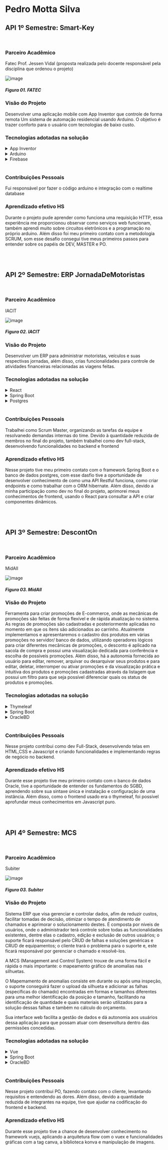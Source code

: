 # Pedro Motta Silva


## API 1º Semestre: Smart-Key
<br/>

### Parceiro Acadêmico
Fatec Prof. Jessen Vidal (proposta realizada pelo docente responsável pela disciplina que ordenou o projeto)

![image](https://user-images.githubusercontent.com/74321890/221617740-afbc3809-af92-43e8-bc11-698eeffb4bf4.png)
##### *Figura 01. FATEC*

### Visão do Projeto
Desenvolver uma aplicação mobile com App Inventor que controle de forma remota Um sistema de automação residencial usando Arduino. O objetivo é trazer conforto para o usuário com tecnologias de baixo custo.
<br/>
### Tecnologias adotadas na solução
<details><summary>App Inventor</summary>

 > O App Inventor é um software web criado pela universidade americana Massachusetts Institute of Technology (MIT) que permite desenvolver aplicativos Android usando um navegador da Web e um telefone ou emulador conectados.<br/>Foi utilizado no projeto como frontend para controlar as automações.

</details>
<details><summary>Arduino</summary>

 > O arduino é uma plataforma eletrônica de prototipagem open-source e hardware livre, de fácil utilização, projetado através de um microcontrolador de programação específico, com pinos de entrada e saída.<br/>Nesse projeto foi usado o modelo ESP-8266, reponsável por controlar todo o circuito eletrônico e integração HTTP com o realtime database.

</details>
<details><summary>Firebase</summary>

 > Firebase é um conjunto de serviços de computação em nuvem de back-end e plataformas de desenvolvimento de aplicativos fornecidos pelo Google.<br/> No contexto do projeto, foi usado o produto 'realtime database' como banco de dados não relacional, armazenando na nuvem o estado dos componentes automatizados

</details>
<br/>

### Contribuições Pessoais
Fui responsável por fazer o código arduino e integração com o realtime database

### Aprendizado efetivo HS
Durante o projeto pude aprender como funciona uma requisição HTTP, essa experiência me proporcionou observar como serviços web funcionam, também aprendi muito sobre circuitos eletrônicos e a programação no próprio arduino. 
Além disso foi meu primeiro contato com a metodologia SCRUM, som esse desafio consegui tive meus primeiros passos para entender sobre os papéis de DEV, MASTER e PO.

<br/><br/>

## API 2º Semestre: ERP JornadaDeMotoristas
<br/>

### Parceiro Acadêmico
IACIT

![image](https://user-images.githubusercontent.com/58821700/228378287-21d8de63-e356-442e-b430-f408a92511ca.png)
##### *Figura 02. IACIT*

### Visão do Projeto
Desenvolver um ERP para administrar motoristas, veículos e suas respectivas jornadas, além disso, crias funcionalidades para controle de atividades financeiras relacionadas as viagens feitas.
<br/>
### Tecnologias adotadas na solução
<details><summary>React</summary>

 > O React é uma biblioteca modular, o que significa que os componentes podem ser facilmente reutilizados e compartilhados entre diferentes partes da aplicação. Isso torna mais fácil manter e expandir uma aplicação à medida que ela cresce, e permite que equipes de desenvolvimento trabalhem de forma mais eficiente juntas.<br/>Nesse projeto foi usado para criar o frontend, oferecendo ao usuário uma forma amigável de visualizar suas informações.

</details>
<details><summary>Spring Boot</summary>

 > Spring Boot é uma estrutura da Web Java baseada em microsserviços de código aberto oferecida pela Spring, especialmente útil para engenheiros de software que desenvolvem aplicativos da Web e microsserviços.<br/>Foi usado para desenvolver a API RESTFUL e estrutura do banco de dados com o ORM.

</details>
<details><summary>Postgres</summary>

 > O PostgreSQL é um banco de dados objeto-relacional (sem relação com linguagens de programação orientadas a objetos), em que cada coisa criada é tratada como um objeto, tais como bancos de dados, tabelas, views, triggers, etc.<br/>No projeto foi usado o banco de dados relacional, sendo que suas tabelas eram criadas automaticamente pelo Spring Boot.

</details>
<br/>

### Contribuições Pessoais
Trabalhei como Scrum Master, organizando as tarefas da equipe e resolvanedo demandas internas do time. Devido à quantidade reduzida de membros no final do projeto, também trabalhei como dev full-stack, desenvolvendo funcionalidades no backend e frontend

### Aprendizado efetivo HS
Nesse projeto tive meu primeiro contato com o framework Spring Boot e o banco de dados postgres, com esse dasfio tive a oportunidade de desenvolver conhecimento de como uma API Restful funciona, como criar endpoints e como trabalhar com o ORM hibernate. Além disso, devido a minha participação como dev no final do projeto, aprimorei meus conhecimentos de frontend, usando o React para consultar a API e criar componentes dinâmicos.

<br/><br/>

## API 3º Semestre: DescontOn
<br/>

### Parceiro Acadêmico
MidAll

![image](https://user-images.githubusercontent.com/58821700/228382217-c1300fbf-09db-4bd2-a380-feb260988b03.png)
##### *Figura 03. MidAll*

### Visão do Projeto
Ferramenta para criar promoções de E-commerce, onde as mecânicas de promoções são feitas de forma flexível e de rápida atualização no sistema. As regras de promoções são cadastradas e posteriormente aplicadas no momento em que os itens são adicionados ao carrinho. Atualmente implementamos e apresentaremos o cadastro dos produtos em várias promoções no servidor/ banco de dados, utilizando operadores lógicos para criar diferentes mecânicas de promoções, o desconto é aplicado na sacola de compra e possui uma visualização dedicada para conferência e escolha de possíveis promoções. Além disso, há a autonomia fornecida ao usuário para editar, remover, arquivar ou desarquivar seus produtos e para editar, deletar, interromper ou ativar promoções e da visualização prática e intuitiva dos produtos e promoções cadastradas através da listagem que possui um filtro para que seja possível diferenciar quais os status de produtos e promoções.
<br/>

### Tecnologias adotadas na solução
<details><summary>Thymeleaf</summary>

 > o Thymeleaf permite que desenvolvedores incorporem código Java em páginas HTML e também utilizem as principais características da linguagem em seus templates.<br/>Nesse projeto foi usado para criar os templates do frontend com HTML, CSS e Javascript

</details>
<details><summary>Spring Boot</summary>

 > Spring Boot é uma estrutura da Web Java baseada em microsserviços de código aberto oferecida pela Spring, especialmente útil para engenheiros de software que desenvolvem aplicativos da Web e microsserviços.<br/>Foi usado para desenvolver uma API e implementar regras de negócio da aplicação

</details>
<details><summary>OracleBD</summary>

 > É o SGBD da Oracle, o mais utilizado em aplicações corporativas, lançado em meados dos anos 70, é multiplataforma e possui licença comercial.<br/>Foi usado para estruturar o modelo de dados relacional da aplicação.

</details>
<br/>

### Contribuições Pessoais
Nesse projeto contribui como dev Full-Stack, desenvolvendo telas em HTML,CSS e Javascript e criando funcionalidades e implementando regras de negócio no backend.

### Aprendizado efetivo HS
Durante esse projeto tive meu primeiro contato com o banco de dados Oracle, tive a oportunidade de entender os fundamentos do SGBD, aprendendo sobre sua sintaxe única e instalação e configuração de uma instância. Além disso, como o frontend usado era o thymeleaf, foi possível aprofundar meus conhecimentos em Javascript puro.

<br/><br/>

## API 4º Semestre: MCS
<br/>

### Parceiro Acadêmico
Subiter

![image](https://user-images.githubusercontent.com/58821700/228385162-80ac6bda-4e3b-433a-819b-ea91db32a205.png)
##### *Figura 03. Subiter*

### Visão do Projeto
Sistema ERP que visa gerenciar e controlar dados, afim de reduzir custos, facilitar tomadas de decisão, otimizar o tempo de atendimento de chamados e aprimorar o solucionamento destes. É composta por níveis de usuários, onde o administrador terá controle sobre todas as funcionalidades existentes, dentre elas o cadastro, edição e exclusão de outros usuários; o suporte ficará responsável pelo CRUD de falhas e soluções genéricas e CRUD de equipamentos; o cliente trará o problema para o suporte e, este ficará responsável por gerenciar o chamado e resolvê-los.

A MCS (Management and Control System) trouxe de uma forma fácil e rápida o mais importante: o mapeamento gráfico de anomalias nas silhuetas.

O Mapemamento de anomalias consiste em durante ou após uma inspeção, o suporte conseguirá fazer o upload da silhueta e adicionar as falhas (específicas do chamado) encontradas em formas e tamanhos diferentes para uma melhor identificação da posição e tamanho, facilitando na identificação de quantidade e quais materiais serão utilizados para a solução dessas falhas e também no cálculo do orçamento.

Sua interface web facilita a gestão de dados e dá autonomia aos usuários dessa aplicação para que possam atuar com desenvoltura dentro das permissões concedidas.
<br/>

### Tecnologias adotadas na solução
<details><summary>Vue</summary>

 > o Thymeleaf permite que desenvolvedores incorporem código Java em páginas HTML e também utilizem as principais características da linguagem em seus templates.<br/>Nesse projeto foi usado para criar os templates do frontend com HTML, CSS e Javascript

</details>
<details><summary>Spring Boot</summary>

 > Spring Boot é uma estrutura da Web Java baseada em microsserviços de código aberto oferecida pela Spring, especialmente útil para engenheiros de software que desenvolvem aplicativos da Web e microsserviços.<br/>Foi usado para desenvolver uma API e implementar regras de negócio da aplicação

</details>
<details><summary>OracleBD</summary>

 > É o SGBD da Oracle, o mais utilizado em aplicações corporativas, lançado em meados dos anos 70, é multiplataforma e possui licença comercial.<br/>Foi usado para estruturar o modelo de dados relacional da aplicação.

</details>
<br/>

### Contribuições Pessoais
Nesse projeto contribui PO, fazendo contato com o cliente, levantando requisitos e entendendo as dores. Além disso, devido a quantidade reduzida de integrantes na equipe, tive que ajudar na codificação do frontend e backend. 

### Aprendizado efetivo HS
Durante esse projeto tive a chance de desenvolver conhecimento no framework vuejs, aplicando a arquitetura flow com o vuex e funcionalidades gráficas com a tag canva, a biblioteca konva e manipulação de imagens.

<br/><br/>